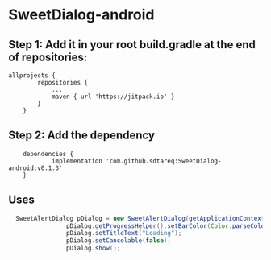 # SweetDialog-android
## Step 1: Add it in your root build.gradle at the end of repositories:
``` 
allprojects {
		repositories {
			...
			maven { url 'https://jitpack.io' }
		}
	}
```
## Step 2: Add the dependency
```
	dependencies {
	        implementation 'com.github.sdtareq:SweetDialog-android:v0.1.3'
	}

```
## Uses
```java
  SweetAlertDialog pDialog = new SweetAlertDialog(getApplicationContext(), SweetAlertDialog.PROGRESS_TYPE);
                pDialog.getProgressHelper().setBarColor(Color.parseColor("#A5DC86"));
                pDialog.setTitleText("Loading");
                pDialog.setCancelable(false);
                pDialog.show();
```
